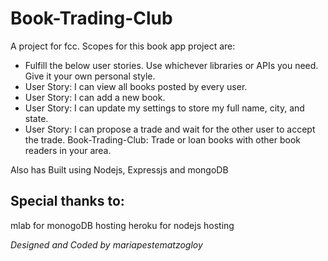 # Book-Trading-Club
A project for fcc. Scopes for this book app project are:
<ul>
  
<li>Fulfill the below user stories. Use whichever libraries or APIs you need. Give it your own personal style.</li>
<li>User Story: I can view all books posted by every user.</li>
<li>User Story: I can add a new book.</li>
<li>User Story: I can update my settings to store my full name, city, and state.</li>
<li>User Story: I can propose a trade and wait for the other user to accept the trade.
Book-Trading-Club: Trade or loan books with other book readers in your area.</li>
</ul>
Also has
Built using Nodejs, Expressjs and mongoDB

## Special thanks to:
mlab for monogoDB hosting
heroku for nodejs hosting

*Designed and Coded by mariapestematzogloy*
